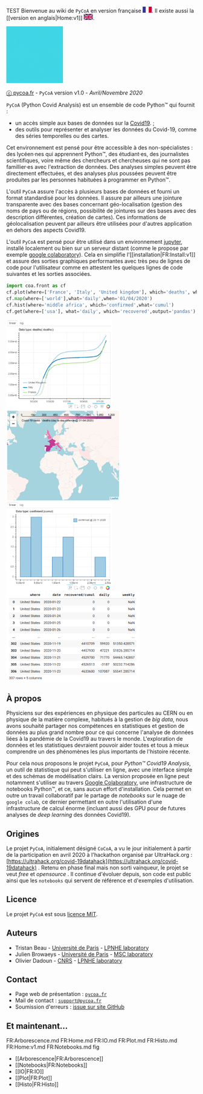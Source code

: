 TEST
Bienvenue au wiki de `PyCoA` en version française <img src="https://github.com/coa-project/coa-project.github.io/blob/main/fig/FR.png" height="16px" alt="drapeau FR" />. Il existe aussi la [[version en anglais|Home:v1]] <img src="https://github.com/coa-project/coa-project.github.io/blob/main/fig/UK.png" height="16px" alt="UK flag" />.

<img src="https://github.com/coa-project/coa-project.github.io/blob/main/fig/logo-anime.gif" height=150px /> 

[ⓒ pycoa.fr](http://pycoa.fr) - `PyCoA` version v1.0 - _Avril/Novembre 2020_

`PyCoA` (Python Covid Analysis) est un ensemble de code Python™ qui fournit :
- un accès simple aux bases de données sur la <a href="https://www.who.int/fr/emergencies/diseases/novel-coronavirus-2019/question-and-answers-hub">Covid19</a>. ;
- des outils pour représenter et analyser les données du Covid-19, comme des séries temporelles ou des cartes.

Cet environnement est pensé pour être accessible à des non-spécialistes : des lycéen·nes qui apprennent Python™, des étudiant·es, des journalistes scientifiques, voire même des chercheurs et chercheuses qui ne sont pas famillier·es avec l'extraction de données. Des analyses simples peuvent être directement effectuées, et des analyses plus poussées peuvent être produites par les personnes habituées à programmer en Python™. 

L'outil `PyCoA` assure l'accès à plusieurs bases de données et fourni un format standardisé pour les données. Il assure par ailleurs une jointure transparente avec des bases concernant géo-localisation (gestion des noms de pays ou de régions, possibilité de jointures sur des bases avec des description différentes, création de cartes). Ces informations de géolocalisation peuvent par ailleurs être utilisées pour d'autres application en dehors des aspects Covid19.

L'outil `PyCoA` est pensé pour être utilisé dans un environnement [jupyter](https://jupyter.org/), installé localement ou bien sur un serveur distant (comme le propose par exemple [google colaboratory](https://colab.research.google.com/)). Cela en simplifie l'[[installation|FR:Install:v1]] et assure des sorties graphiques performantes avec très peu de lignes de code pour l'utilisateur comme en attestent les quelques lignes de code suivantes et les sorties associées.

```python
import coa.front as cf
cf.plot(where=['France', 'Italy', 'United kingdom'], which='deaths', what='cumul')
cf.map(where=['world'],what='daily',when='01/04/2020')
cf.hist(where='middle africa', which='confirmed',what='cumul')
cf.get(where=['usa'], what='daily', which='recovered',output='pandas')
```
<img src="https://github.com/coa-project/coa-project.github.io/blob/main/fig/pycoa_plot_example.png" height="240" align=top /> 
<img src="https://github.com/coa-project/coa-project.github.io/blob/main/fig/pycoa_map_example.png" height="240" align=top /> 
<br/>
<img src="https://github.com/coa-project/coa-project.github.io/blob/main/fig/pycoa_hist_example.png" height="240" align=top /> 
<img src="https://github.com/coa-project/coa-project.github.io/blob/main/fig/pycoa_get_example.png" height="240" align=top />

## À propos

Physiciens sur des expériences en physique des particules au CERN ou en physique de la matière complexe, habitués à la gestion de _big data_, nous avons souhaité partager nos compétences en statistiques et gestion de données au plus grand nombre pour ce qui concerne l'analyse de données liées à la pandémie de la Covid19 au travers le monde. 
L'exploration de données et les statistiques devraient pouvoir aider toutes et tous à mieux comprendre un des phénomènes les plus importants de l'histoire récente.

Pour cela nous proposons le projet `PyCoA`, pour _Python™ Covid19 Analysis_, un outil de statistique qui peut s'utiliser en ligne, avec une interface simple et des schémas de modélisation clairs. La version proposée en ligne peut notamment s'utiliser au travers [Google Colaboratory](https://colab.research.google.com/), une infrastructure de notebooks Python™, et ce, sans aucun effort d'installation. 
Cela permet en outre un travail collaboratif par le partage de _notebooks_ sur le nuage de `google colab`, ce dernier permettant en outre l'utilisation d'une infrastructure de calcul énorme (incluant aussi des GPU pour de futures analyses de _deep learning_ des données Covid19). 

## Origines

Le projet `PyCoA`, initialement désigné `CoCoA`, a vu le jour initialement à partir de la participation en avril 2020 à l'hackathon organisé par UltraHack.org : [https://ultrahack.org/covid-19datahack](https://ultrahack.org/covid-19datahack) . Retenu en phase final mais non sorti vainqueur, le projet se veut _free_ et _opensource_ . Il continue d'évoluer depuis, son code est public ainsi que les `notebooks` qui servent de référence et d'exemples d'utilisation.

## Licence

Le projet `PyCoA` est sous [licence MIT](https://github.com/coa-project/pycoa/blob/main/LICENSE).

## Auteurs

* Tristan Beau - [Université de Paris](http://u-paris.fr) - [LPNHE laboratory](http://lpnhe.in2p3.fr/)
* Julien Browaeys - [Université de Paris](http://u-paris.fr) - [MSC laboratory](http://www.msc.univ-paris-diderot.fr/)
* Olivier Dadoun - [CNRS](http://cnrs.fr) - [LPNHE laboratory](http://lpnhe.in2p3.fr/)

## Contact 
* Page web de présentation : [`pycoa.fr`](http://pycoa.fr)
* Mail de contact : [`support@pycoa.fr`](mailto:support@pycoa.fr)
* Soumission d'erreurs : [issue sur site GitHub](https://github.com/coa-project/pycoa/issues)

## Et maintenant…
FR:Arborescence.md FR:Home.md         FR:IO.md           FR:Plot.md
FR:Histo.md        FR:Home:v1.md      FR:Notebooks.md    fig

* [[Arborescence|FR:Arborescence]]
* [[Notebooks|FR:Notebooks]]
* [[IO|FR:IO]]
* [[Plot|FR:Plot]]
* [[Histo|FR:Histo]]
